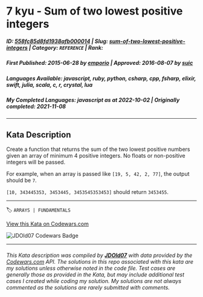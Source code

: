 # 7 kyu - Sum of two lowest positive integers

##### **ID**: [558fc85d8fd1938afb000014](https://www.codewars.com/kata/558fc85d8fd1938afb000014) | **Slug**: [sum-of-two-lowest-positive-integers](https://www.codewars.com/kata/558fc85d8fd1938afb000014) | **Category**: `REFERENCE` | **Rank**: <span style="color:white">7 kyu</span>

##### **First Published**: 2015-06-28 ***by*** [emporio](https://www.codewars.com/users/emporio) | **Approved**: 2016-08-07 ***by*** [suic](https://www.codewars.com/users/suic)

##### **Languages Available**: javascript, ruby, python, csharp, cpp, fsharp, elixir, swift, julia, scala, c, r, crystal, lua

##### **My Completed Languages**: javascript ***as at*** 2022-10-02 | **Originally completed**: 2021-11-08

---

## Kata Description


Create a function that returns the sum of the two lowest positive numbers given an array of minimum 4 positive integers. No floats or non-positive integers will be passed.



For example, when an array is passed like `[19, 5, 42, 2, 77]`, the output should be `7`.



`[10, 343445353, 3453445, 3453545353453]` should return `3453455`.



---


🏷 `ARRAYS | FUNDAMENTALS`


[View this Kata on Codewars.com](https://www.codewars.com/kata/558fc85d8fd1938afb000014)

![](https://www.codewars.com/users/jdold07/badges/large "JDOld07 Codewars Badge")

---

###### *This Kata description was compiled by [**JDOld07**](https://tpstech.dev) with data provided by the [Codewars.com](https://www.codewars.com) API.  The solutions in this repo associated with this kata are my solutions unless otherwise noted in the code file.  Test cases are generally those as provided in the Kata, but may include additional test cases I created while coding my solution.  My solutions are not always commented as the solutions are rarely submitted with comments.*
